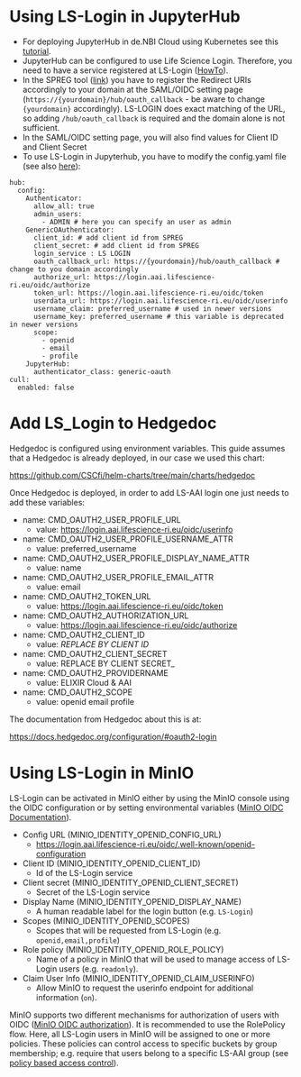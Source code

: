 # Using LS-Login in JupyterHub

* For deploying JupyterHub in de.NBI Cloud using Kubernetes see this [tutorial](https://cloud.denbi.de/wiki/Tutorials/JupyterHub/).
* JupyterHub can be configured to use Life Science Login. Therefore, you need to have a service registered at LS-Login ([HowTo](https://docs.google.com/document/d/17pNXM_psYOP5rWF302ObAJACsfYnEWhjvxAHzcjvfIE/edit?tab=t.0#heading=h.suudoy1bqtvm)).
* In the SPREG tool ([link](https://services.aai.lifescience-ri.eu/spreg)) you have to register the Redirect URIs accordingly to your domain at the SAML/OIDC setting page (`https://{yourdomain}/hub/oauth_callback` - be aware to change `{yourdomain}` accordingly). LS-LOGIN does exact matching of the URL, so adding `/hub/oauth_callback` is required and the domain alone is not sufficient.
* In the SAML/OIDC setting page, you will also find values for Client ID and Client Secret
* To use LS-Login in Jupyterhub, you have to modify the config.yaml file (see also [here](https://z2jh.jupyter.org/en/stable/administrator/authentication.html)):

```
hub:
  config:
    Authenticator:
      allow_all: true
      admin_users:
        - ADMIN # here you can specify an user as admin
    GenericOAuthenticator:
      client_id: # add client id from SPREG
      client_secret: # add client id from SPREG
      login_service : LS LOGIN
      oauth_callback_url: https://{yourdomain}/hub/oauth_callback # change to you domain accordingly
      authorize_url: https://login.aai.lifescience-ri.eu/oidc/authorize
      token_url: https://login.aai.lifescience-ri.eu/oidc/token
      userdata_url: https://login.aai.lifescience-ri.eu/oidc/userinfo
      username_claim: preferred_username # used in newer versions
      username_key: preferred_username # this variable is deprecated in newer versions
      scope: 
        - openid
        - email
        - profile
    JupyterHub:
      authenticator_class: generic-oauth
cull:
  enabled: false

```

# Add LS_Login to Hedgedoc

Hedgedoc is configured using environment variables. This guide assumes that a Hedgedoc is already deployed, in our case we used this chart:

https://github.com/CSCfi/helm-charts/tree/main/charts/hedgedoc

Once Hedgedoc is deployed, in order to add LS-AAI login one just needs to add these variables:

- name: CMD_OAUTH2_USER_PROFILE_URL
  - value: https://login.aai.lifescience-ri.eu/oidc/userinfo
- name: CMD_OAUTH2_USER_PROFILE_USERNAME_ATTR
  - value: preferred_username
- name: CMD_OAUTH2_USER_PROFILE_DISPLAY_NAME_ATTR
  - value: name
- name: CMD_OAUTH2_USER_PROFILE_EMAIL_ATTR
  - value: email
- name: CMD_OAUTH2_TOKEN_URL
  - value: https://login.aai.lifescience-ri.eu/oidc/token
- name: CMD_OAUTH2_AUTHORIZATION_URL
  - value: https://login.aai.lifescience-ri.eu/oidc/authorize
- name: CMD_OAUTH2_CLIENT_ID
  - value: _REPLACE BY CLIENT ID_
- name: CMD_OAUTH2_CLIENT_SECRET
  - value: REPLACE BY CLIENT SECRET_
- name: CMD_OAUTH2_PROVIDERNAME
  - value: ELIXIR Cloud & AAI
- name: CMD_OAUTH2_SCOPE
  - value: openid email profile
  
The documentation from Hedgedoc about this is at:

https://docs.hedgedoc.org/configuration/#oauth2-login

# Using LS-Login in MinIO

LS-Login can be activated in MinIO either by using the MinIO console using the OIDC configuration or by setting environmental variables ([MinIO OIDC Documentation](https://min.io/docs/minio/linux/operations/external-iam/configure-openid-external-identity-management.html)).


- Config URL (MINIO_IDENTITY_OPENID_CONFIG_URL)
  - https://login.aai.lifescience-ri.eu/oidc/.well-known/openid-configuration
- Client ID (MINIO_IDENTITY_OPENID_CLIENT_ID)
  - Id of the LS-Login service
- Client secret (MINIO_IDENTITY_OPENID_CLIENT_SECRET)
  - Secret of the LS-Login service
- Display Name (MINIO_IDENTITY_OPENID_DISPLAY_NAME)
  - A human readable label for the login button (e.g. `LS-Login`)
- Scopes (MINIO_IDENTITY_OPENID_SCOPES)
  - Scopes that will be requested from LS-Login (e.g. `openid,email,profile`)
- Role policy (MINIO_IDENTITY_OPENID_ROLE_POLICY)
  - Name of a policy in MinIO that will be used to manage access of LS-Login users (e.g. `readonly`).
- Claim User Info (MINIO_IDENTITY_OPENID_CLAIM_USERINFO)
  - Allow MinIO to request the userinfo endpoint for additional information (`on`).

MinIO supports two different mechanisms for authorization of users with OIDC ([MinIO OIDC authorization](https://min.io/docs/minio/linux/administration/identity-access-management/oidc-access-management.html#minio-external-identity-management-openid)). It is recommended to use the RolePolicy flow. Here, all LS-Login users in MinIO will be assigned to one or more policies. These policies can control access to specific buckets by group membership; e.g. require that users belong to a specific LS-AAI group (see [policy based access control](https://min.io/docs/minio/linux/administration/identity-access-management/policy-based-access-control.html#tag-based-policy-conditions)).
